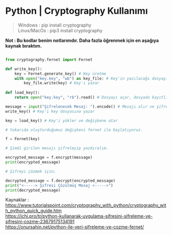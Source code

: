 # Python | Cryptography Kullanımı

> Windows : pip install cryptography<br>
> Linux/MacOs : pip3 install cryptography

**Not : Bu kodlar benim notlarımdır. Daha fazla öğrenmek için en aşağıya kaynak bıraktım.**

```python

from cryptography.fernet import Fernet

def write_key():
    key = Fernet.generate_key() # Key üretme
    with open("key.key", "wb") as key_file: # Key'in yazılacağı dosyayı açar
        key_file.write(key) # Key'i yazar
        
def load_key():
    return open("key.key", "rb").read() # Dosyayı açar, dosyada kayıtlı key'i okur ve return eder

message = input("Şifrelenecek Mesaj: ").encode() # Mesajı alır ve şifreler
write_key() # Key'i key dosyasına yazar

key = load_key() # Key'i yükler ve değişkene atar

# Yukarıda oluşturduğumuz değişkeni fernet ile başlatıyoruz.

f = Fernet(key)

# Şimdi girilen mesajı şifreleyip yazdıralım.

encrypted_message = f.encrypt(message)
print(encrypted_message)

# Şifreyi çözmek için;

decrypted_message = f.decrypt(encrypted_message)
print("<-----> Şifresi Çözülmüş Mesaj <----->")
print(decrypted_message)

```

Kaynaklar :<br>
https://www.tutorialspoint.com/cryptography_with_python/cryptography_with_python_quick_guide.htm<br>
https://ichi.pro/tr/python-kullanarak-uygulama-sifresini-sifreleme-ve-sifresini-cozme-23679175134191<br>
https://onursahin.net/python-ile-veri-sifreleme-ve-cozme-fernet/<br>
